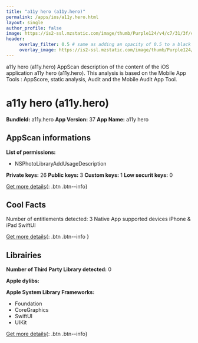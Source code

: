 ```yaml
---
title: "a11y hero (a11y.hero)"
permalink: /apps/ios/a11y.hero.html
layout: single
author_profile: false
image: https://is2-ssl.mzstatic.com/image/thumb/Purple124/v4/c7/31/3f/c7313f99-edaa-8218-6d36-7420e4717cec/AppIcon-1x_U007emarketing-0-7-0-85-220.png/512x512bb.jpg
header: 
     overlay_filter: 0.5 # same as adding an opacity of 0.5 to a black background
     overlay_image: https://is2-ssl.mzstatic.com/image/thumb/Purple124/v4/c7/31/3f/c7313f99-edaa-8218-6d36-7420e4717cec/AppIcon-1x_U007emarketing-0-7-0-85-220.png/512x512bb.jpg
---
```

a11y hero (a11y.hero) AppScan description of the content of the iOS application a11y hero (a11y.hero). This analysis is based on the Mobile App Tools : AppScore, static analysis, Audit and the Mobile Audit App Tool.

# a11y hero (a11y.hero)

**BundleId:** a11y.hero
**App Version:** 37
**App Name:** a11y hero


## AppScan informations 

**List of permissions:** 
- NSPhotoLibraryAddUsageDescription
  
  
**Private keys:** 26
**Public keys:** 3
**Custom keys:** 1
**Low securit keys:** 0
  
[Get more details](/pricing.html){: .btn .btn--info}

## Cool Facts

Number of entitlements detected: 3
Native App
supported devices iPhone & iPad
SwiftUI
  
[Get more details](/pricing.html){: .btn .btn--info }

## Librairies 
**Number of Third Party Library detected:** 0


**Apple dylibs:**


**Apple System Library Frameworks:**
- Foundation
- CoreGraphics
- SwiftUI
- UIKit


  
[Get more details](/pricing.html){: .btn .btn--info}

